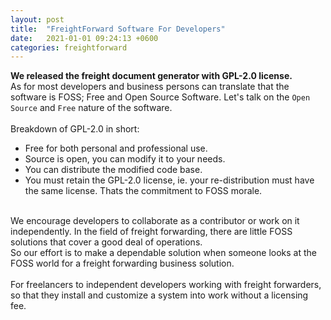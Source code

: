 ```yaml
---
layout: post
title:  "FreightForward Software For Developers"
date:   2021-01-01 09:24:13 +0600
categories: freightforward
---
```

**We released the freight document generator with GPL-2.0 license.**
<br>
As for most developers and business persons can translate that the software is FOSS; Free and Open Source Software.
Let's talk on the `Open Source` and `Free` nature of the software.
<br>
<br>
Breakdown of GPL-2.0 in short:
* Free for both personal and professional use.
* Source is open, you can modify it to your needs.
* You can distribute the modified code base.
* You must retain the GPL-2.0 license, ie. your re-distribution must have the same license. Thats the commitment to FOSS morale.

<br>
We encourage developers to collaborate as a contributor or work on it independently.
In the field of freight forwarding, there are little FOSS solutions that cover a good deal of operations.
<br>
So our effort is to make a dependable solution when someone looks at the FOSS world for a freight forwarding business solution.
<br>
<br>
For freelancers to independent developers working with freight forwarders, so that they install and customize a system into work without a licensing fee.